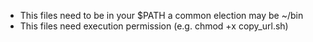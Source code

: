 - This files need to be in your $PATH a common election may be ~/bin
- This files need execution permission (e.g. chmod +x copy_url.sh)
